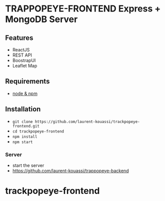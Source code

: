 

# TRAPPOPEYE-FRONTEND Express + MongoDB Server


## Features

- ReactJS
- REST API
- BoostrapUI
- Leaflet Map

## Requirements

- [node & npm](https://nodejs.org/en/)

## Installation

- `git clone https://github.com/laurent-kouassi/trackpopeye-frontend.git`
- `cd trackpopeye-frontend`
- `npm install`
- `npm start`

### Server

- start the server
- https://github.com/laurent-kouassi/trappopeye-backend


# trackpopeye-frontend
